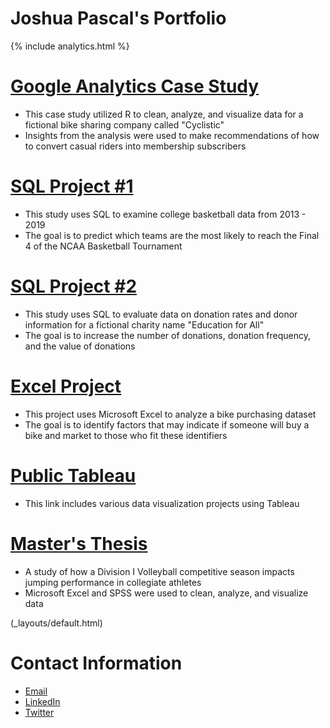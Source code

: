 # Joshua Pascal's Portfolio

{% include analytics.html %} 

# [Google Analytics Case Study](https://drive.google.com/file/d/1tZYKD6RjEmMmeYyVefNmkPDfx0Ao9UPj/view?usp=share_link)
+ This case study utilized R to clean, analyze, and visualize data for a fictional bike sharing company called "Cyclistic"
+ Insights from the analysis were used to make recommendations of how to convert casual riders into membership subscribers

# [SQL Project #1](https://github.com/JPascal95/CBB-Project/blob/main/README.md)
+ This study uses SQL to examine college basketball data from 2013 - 2019
+ The goal is to predict which teams are the most likely to reach the Final 4 of the NCAA Basketball Tournament

# [SQL Project #2](https://submissions.cloudfront.entrylevel.net/e52b4143-807f-439e-8381-f0855952b3f3/cebcea36-6db2-48e7-b0a3-347ed21924a4/b6290d9a-7970-4cdf-a132-8c3643e29ba9/da55268d752f837fa772013f6daea54b7d3eb411ab32122ea30f16fa477de3dd75e1cebf932fc6c2775b7168888bd8bb33c8aa78ab2112ad01337c8104186ce4.pdf?_gl=1*1yh5xzv*_ga*MTA1NjcxMjM3MC4xNjcyODQzODc5*_ga_8RTQ11GGMX*MTY3Mjg0Mzg3OS4xLjEuMTY3Mjg0Mzk1My41My4wLjA.)
+ This study uses SQL to evaluate data on donation rates and donor information for a fictional charity name "Education for All" 
+ The goal is to increase the number of donations, donation frequency, and the value of donations

# [Excel Project](https://drive.google.com/drive/folders/1jaTvPiI1D7ppQHbAO31Fm-dAbPklpn79)
+ This project uses Microsoft Excel to analyze a bike purchasing dataset
+ The goal is to identify factors that may indicate if someone will buy a bike and market to those who fit these identifiers

# [Public Tableau](https://public.tableau.com/app/profile/joshua.pascal)
+ This link includes various data visualization projects using Tableau

# [Master's Thesis](https://digitalcommons.georgiasouthern.edu/cgi/viewcontent.cgi?article=3330&context=etd)
+ A study of how a Division I Volleyball competitive season impacts jumping performance in collegiate athletes
+ Microsoft Excel and SPSS were used to clean, analyze, and visualize data

 (_layouts/default.html)
 
# Contact Information
+ [Email](jp26238@georgiasouthern.edu)
+ [LinkedIn](https://www.linkedin.com/in/joshua-pascal-94914992/)
+ [Twitter](https://twitter.com/jpascalms?s=21&t=alH7_RF8Aa9hXBOdFNeDbg)

